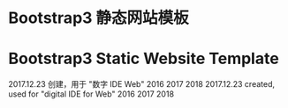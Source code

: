 # Bootstrap3 静态网站模板
# Bootstrap3 Static Website Template

2017.12.23 创建，用于 "数字 IDE Web" 2016 2017 2018
2017.12.23 created, used for "digital IDE for Web" 2016 2017 2018

